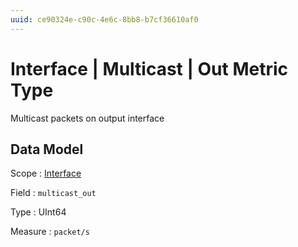 ```yaml
---
uuid: ce90324e-c90c-4e6c-8bb8-b7cf36610af0
---
```

# Interface | Multicast | Out Metric Type

Multicast packets on output interface

## Data Model

Scope
: [Interface](../../metric-scopes-reference/interface.md)

Field
: `multicast_out`

Type
: UInt64

Measure
: `packet/s`
